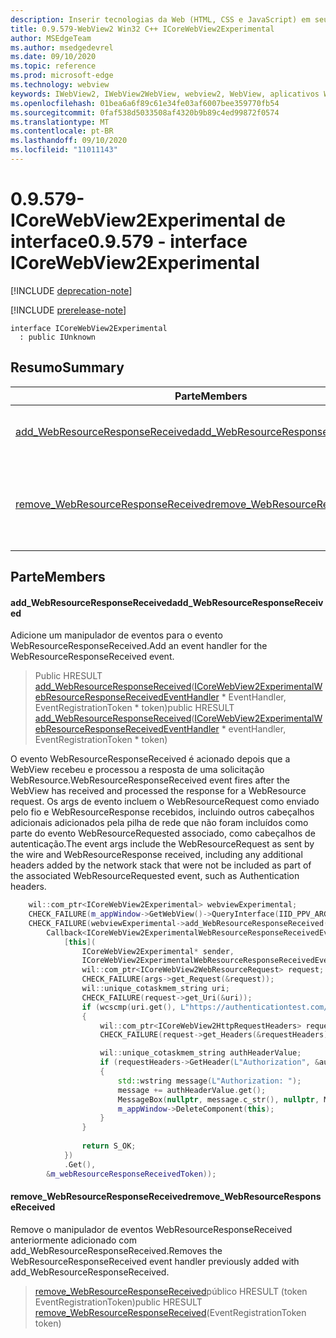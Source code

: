```yaml
---
description: Inserir tecnologias da Web (HTML, CSS e JavaScript) em seus aplicativos nativos com o controle WebView2 do Microsoft Edge
title: 0.9.579-WebView2 Win32 C++ ICoreWebView2Experimental
author: MSEdgeTeam
ms.author: msedgedevrel
ms.date: 09/10/2020
ms.topic: reference
ms.prod: microsoft-edge
ms.technology: webview
keywords: IWebView2, IWebView2WebView, webview2, WebView, aplicativos Win32, Win32, Edge, ICoreWebView2, ICoreWebView2Controller, controle do navegador, HTML Edge, ICoreWebView2Experimental
ms.openlocfilehash: 01bea6a6f89c61e34fe03af6007bee359770fb54
ms.sourcegitcommit: 0faf538d5033508af4320b9b89c4ed99872f0574
ms.translationtype: MT
ms.contentlocale: pt-BR
ms.lasthandoff: 09/10/2020
ms.locfileid: "11011143"
---
```

# <span data-ttu-id="37859-104">0.9.579-ICoreWebView2Experimental de interface</span><span class="sxs-lookup"><span data-stu-id="37859-104">0.9.579 - interface ICoreWebView2Experimental</span></span> 

[!INCLUDE [deprecation-note](../../includes/deprecation-note.md)]

[!INCLUDE [prerelease-note](../../includes/prerelease-note.md)]

```
interface ICoreWebView2Experimental
  : public IUnknown
```

## <span data-ttu-id="37859-105">Resumo</span><span class="sxs-lookup"><span data-stu-id="37859-105">Summary</span></span>

 <span data-ttu-id="37859-106">Parte</span><span class="sxs-lookup"><span data-stu-id="37859-106">Members</span></span>                        | <span data-ttu-id="37859-107">Descrições</span><span class="sxs-lookup"><span data-stu-id="37859-107">Descriptions</span></span>
--------------------------------|---------------------------------------------
[<span data-ttu-id="37859-108">add_WebResourceResponseReceived</span><span class="sxs-lookup"><span data-stu-id="37859-108">add_WebResourceResponseReceived</span></span>](#add_webresourceresponsereceived) | <span data-ttu-id="37859-109">Adicione um manipulador de eventos para o evento WebResourceResponseReceived.</span><span class="sxs-lookup"><span data-stu-id="37859-109">Add an event handler for the WebResourceResponseReceived event.</span></span>
[<span data-ttu-id="37859-110">remove_WebResourceResponseReceived</span><span class="sxs-lookup"><span data-stu-id="37859-110">remove_WebResourceResponseReceived</span></span>](#remove_webresourceresponsereceived) | <span data-ttu-id="37859-111">Remove o manipulador de eventos WebResourceResponseReceived anteriormente adicionado com add_WebResourceResponseReceived.</span><span class="sxs-lookup"><span data-stu-id="37859-111">Removes the WebResourceResponseReceived event handler previously added with add_WebResourceResponseReceived.</span></span>

## <span data-ttu-id="37859-112">Parte</span><span class="sxs-lookup"><span data-stu-id="37859-112">Members</span></span>

#### <span data-ttu-id="37859-113">add_WebResourceResponseReceived</span><span class="sxs-lookup"><span data-stu-id="37859-113">add_WebResourceResponseReceived</span></span> 

<span data-ttu-id="37859-114">Adicione um manipulador de eventos para o evento WebResourceResponseReceived.</span><span class="sxs-lookup"><span data-stu-id="37859-114">Add an event handler for the WebResourceResponseReceived event.</span></span>

> <span data-ttu-id="37859-115">Public HRESULT [add_WebResourceResponseReceived](#add_webresourceresponsereceived)([ICoreWebView2ExperimentalWebResourceResponseReceivedEventHandler](icorewebview2experimentalwebresourceresponsereceivedeventhandler.md) \* EventHandler, EventRegistrationToken \* token)</span><span class="sxs-lookup"><span data-stu-id="37859-115">public HRESULT [add_WebResourceResponseReceived](#add_webresourceresponsereceived)([ICoreWebView2ExperimentalWebResourceResponseReceivedEventHandler](icorewebview2experimentalwebresourceresponsereceivedeventhandler.md) \* eventHandler, EventRegistrationToken \* token)</span></span>

<span data-ttu-id="37859-116">O evento WebResourceResponseReceived é acionado depois que a WebView recebeu e processou a resposta de uma solicitação WebResource.</span><span class="sxs-lookup"><span data-stu-id="37859-116">WebResourceResponseReceived event fires after the WebView has received and processed the response for a WebResource request.</span></span> <span data-ttu-id="37859-117">Os args de evento incluem o WebResourceRequest como enviado pelo fio e WebResourceResponse recebidos, incluindo outros cabeçalhos adicionais adicionados pela pilha de rede que não foram incluídos como parte do evento WebResourceRequested associado, como cabeçalhos de autenticação.</span><span class="sxs-lookup"><span data-stu-id="37859-117">The event args include the WebResourceRequest as sent by the wire and WebResourceResponse received, including any additional headers added by the network stack that were not be included as part of the associated WebResourceRequested event, such as Authentication headers.</span></span> 
```cpp
    wil::com_ptr<ICoreWebView2Experimental> webviewExperimental;
    CHECK_FAILURE(m_appWindow->GetWebView()->QueryInterface(IID_PPV_ARGS(&webviewExperimental)));
    CHECK_FAILURE(webviewExperimental->add_WebResourceResponseReceived(
        Callback<ICoreWebView2ExperimentalWebResourceResponseReceivedEventHandler>(
            [this](
                ICoreWebView2Experimental* sender,
                ICoreWebView2ExperimentalWebResourceResponseReceivedEventArgs* args) {           
                wil::com_ptr<ICoreWebView2WebResourceRequest> request;
                CHECK_FAILURE(args->get_Request(&request));
                wil::unique_cotaskmem_string uri;
                CHECK_FAILURE(request->get_Uri(&uri));
                if (wcscmp(uri.get(), L"https://authenticationtest.com/HTTPAuth/") == 0)
                {
                    wil::com_ptr<ICoreWebView2HttpRequestHeaders> requestHeaders;
                    CHECK_FAILURE(request->get_Headers(&requestHeaders));

                    wil::unique_cotaskmem_string authHeaderValue;
                    if (requestHeaders->GetHeader(L"Authorization", &authHeaderValue) == S_OK)
                    {
                        std::wstring message(L"Authorization: ");
                        message += authHeaderValue.get();
                        MessageBox(nullptr, message.c_str(), nullptr, MB_OK);
                        m_appWindow->DeleteComponent(this);
                    }
                }
                
                return S_OK;
            })
            .Get(),
        &m_webResourceResponseReceivedToken));
```

#### <span data-ttu-id="37859-118">remove_WebResourceResponseReceived</span><span class="sxs-lookup"><span data-stu-id="37859-118">remove_WebResourceResponseReceived</span></span> 

<span data-ttu-id="37859-119">Remove o manipulador de eventos WebResourceResponseReceived anteriormente adicionado com add_WebResourceResponseReceived.</span><span class="sxs-lookup"><span data-stu-id="37859-119">Removes the WebResourceResponseReceived event handler previously added with add_WebResourceResponseReceived.</span></span>

> <span data-ttu-id="37859-120">[remove_WebResourceResponseReceived](#remove_webresourceresponsereceived)público HRESULT (token EventRegistrationToken)</span><span class="sxs-lookup"><span data-stu-id="37859-120">public HRESULT [remove_WebResourceResponseReceived](#remove_webresourceresponsereceived)(EventRegistrationToken token)</span></span>

